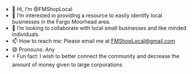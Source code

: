 - 👋 Hi, I’m @FMShopLocal
- 👀 I’m interested in providing a resource to easily identify local businesses in the Fargo Moorhead area.
- 💞️ I’m looking to collaborate with local small businesses and like minded individuals.
- 📫 How to reach me: Please email me at FMShopLocal@gmail.com
- 😄 Pronouns: Any
- ⚡ Fun fact: I wish to better connect the community and decrease the amount of money given to large corporations

<!---
FMShopLocal/FMShopLocal is a ✨ special ✨ repository because its `README.md` (this file) appears on your GitHub profile.
You can click the Preview link to take a look at your changes.
--->
